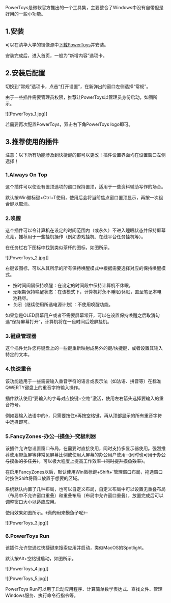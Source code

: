 PowerToys是微软官方推出的一个工具集，主要整合了Windows中没有自带但是好用的一些小功能。

## 1.安装

可以在清华大学的镜像源中[下载PowerToys](https://mirrors.tuna.tsinghua.edu.cn/github-release/microsoft/PowerToys/LatestRelease/PowerToysSetup-0.82.1-x64.exe)并安装。

安装完成后，进入首页，一般为“新增内容”选项卡。

## 2.安装后配置

切换到“常规”选项卡，点击“打开设置”，在新弹出的窗口左侧选择“常规”。

由于一些插件需要管理员权限，推荐让PowerToys以管理员身份启动，如图所示。

![[PowerToys_1.jpg]]

若需要再次配置PowerToys，双击右下角PowerToys logo即可。

## 3.推荐使用的插件

注意：以下所有功能涉及到快捷键的都可以更改！插件设置界面均在设置窗口左侧选择！

### 1.Always On Top

这个插件可以使没有置顶选项的窗口保持置顶，适用于一些资料辅助写作的场合。

默认按Win徽标键+Ctrl+T使用，使用后会将当前焦点窗口置顶显示，再按一次组合键以取消。

### 2.唤醒

这个插件可以令计算机在设定的时间范围内（或永久）不进入睡眠状态并保持屏幕点亮，推荐用于一些挂机操作（例如游戏挂机、在线平台任务挂机等）。

在任务栏右下图标中找到类似茶杯的图标，如图所示。

![[PowerToys_2.jpg]]

右键该图标，可以从其所示的所有保持唤醒模式中根据需要选择对应的保持唤醒模式。

- 按时间间隔保持唤醒：在设定的时间段中保持计算机不休眠。
- 无限期保持唤醒状态：在该模式下，计算机将永不睡眠/休眠，直至笔记本电池耗尽。
- 关闭（继续使用所选电源计划）：不使用唤醒功能。

如果您是OLED屏幕用户或者不需要屏幕常开，可以在设置保持唤醒之后取消勾选“保持屏幕打开”，计算机将在一段时间后熄屏挂机。

### 3.键盘管理器

这个插件允许您将键盘上的一些键重新映射成另外的键/快捷键，或者设置其输入特定的文本。

### 4.快速重音

该功能适用于一些需要输入重音字符的语言或表示法（如法语、拼音等）在标准QWERTY键盘上的重音字符输入操作。

插件默认使用“要输入的字母对应按键+空格”激活，使用左右箭头选择要输入的重音符号。

例如要输入法语中的é，只需要按住e再按空格键，再从顶部显示的所有重音字符中选择即可。

### 5.FancyZones-办公~~（摸鱼）~~究极利器

该插件允许您设置窗口布局，在需要时直接使用，同时支持多显示器使用。强烈推荐使用带鱼屏等非常见屏幕比例或使用大屏幕的办公用户使用~~（同时也可用于办公与摸鱼的多任务）~~，可以极大程度上提高工作效率~~（同时提升摸鱼效率）~~。

在启用FancyZones以后，默认使用Win徽标键+Shift+`管理窗口布局，拖选窗口时按住Shift将窗口放置于想要的区域。

系统默认内置了几种布局，也可以自定义布局，自定义布局中可以设置无重叠布局（布局中不允许窗口重叠）和重叠布局（布局中允许窗口重叠），放置完成后可以调整窗口大小以适应应用。

使用效果如图所示。~~（真的用来摸鱼了呢）~~

![[PowerToys_3.jpg]]

### 6.PowerToys Run

该插件允许您通过快捷键来搜索应用并启动，类似MacOS的Spotlight。

默认按Alt+空格键启动，如图所示。

![[PowerToys_4.jpg]]

![[PowerToys_5.jpg]]

PowerToys Run可以用于启动应用程序、计算简单数学表达式、查找文件、管理Windows服务、执行命令行指令等。